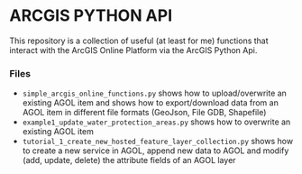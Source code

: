 # ARCGIS PYTHON API
This repository is a collection of useful (at least for me) functions that interact with the ArcGIS Online Platform via the ArcGIS Python Api.


### Files
- `simple_arcgis_online_functions.py` shows how to upload/overwrite an existing AGOL item and shows how to export/download data from an AGOL item in different file formats (GeoJson, File GDB, Shapefile)
- `example1_update_water_protection_areas.py` shows how to overwrite an existing AGOL item
- `tutorial_1_create_new_hosted_feature_layer_collection.py`  shows how to create a new service in AGOL, append new data to AGOL and modify (add, update, delete) the attribute fields of an AGOL layer